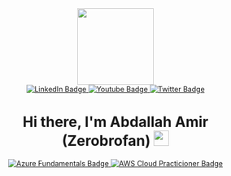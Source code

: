 <div id="header" align="center">
  <img src="https://media.giphy.com/media/QssGEmpkyEOhBCb7e1/giphy.gif" width="150"/>
      <div id="badges">
          <a href="https://www.linkedin.com/in/abdallah-amir-501a70232/">
            <img src="https://img.shields.io/badge/LinkedIn-blue?style=for-the-badge&logo=linkedin&logoColor=white" alt="LinkedIn Badge"/>
          </a>
          <a href="https://www.youtube.com/channel/UCQzq_-gjzOSIzNdQTZtsODg">
            <img src="https://img.shields.io/badge/YouTube-red?style=for-the-badge&logo=youtube&logoColor=white" alt="Youtube Badge"/>
          </a>
          <a href="https://twitter.com/Abdallah__Amir">
            <img src="https://img.shields.io/badge/Twitter-blue?style=for-the-badge&logo=twitter&logoColor=white" alt="Twitter Badge"/>
          </a>
    </div>
    <img src="https://komarev.com/ghpvc/?username=Zerobrofan&style=flat-square&color=blue" alt=""/>
    <h1>
    Hi there, I'm Abdallah Amir (Zerobrofan)
    <img src="https://media.giphy.com/media/hvRJCLFzcasrR4ia7z/giphy.gif" width="30px"/>
    </h1>
</div>

<div id="badges" align="center" width="100">
          <a href="https://www.credly.com/badges/62116cfc-5b39-4698-a119-72e8cc6c0c79/public_url">
            <img src="https://images.credly.com/size/340x340/images/be8fcaeb-c769-4858-b567-ffaaa73ce8cf/image.png" alt="Azure Fundamentals Badge"/>
          </a>
          <a href="https://www.credly.com/badges/62116cfc-5b39-4698-a119-72e8cc6c0c79/public_url">
            <img src="https://images.credly.com/size/340x340/images/00634f82-b07f-4bbd-a6bb-53de397fc3a6/image.png" alt="AWS Cloud Practicioner Badge"/>
          </a>
</div>

